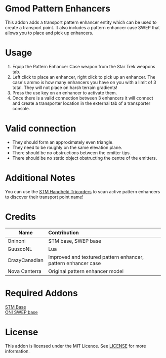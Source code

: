 # Gmod Pattern Enhancers
This addon adds a transport pattern enhancer entity which can be used to create a transport point. It also includes a pattern enhancer case SWEP that allows you to place and pick up enhancers.

# Usage
1. Equip the Pattern Enhancer Case weapon from the Star Trek weapons tab.
2. Left click to place an enhancer, right click to pick up an enhancer. The case's ammo is how many enhancers you have on you with a limit of 3 total. They will not place on harsh terrain gradients!
3. Press the use key on an enhancer to activate them.
4. Once there is a valid connection between 3 enhancers it will connect and create a transporter location in the external tab of a transporter console.

# Valid connection
- They should form an approximately even triangle.
- They need to be roughly on the same elevation plane.
- There should be no obstructions between the emitter tips.
- There should be no static object obstructing the centre of the emitters.

# Additional Notes
You can use the [STM Handheld Tricorders](https://steamcommunity.com/sharedfiles/filedetails/?id=2792719082) to scan active pattern enhancers to discover their transport point name!

# Credits

| Name          | Contribution      
|---------------|:-------------
| Oninoni       |  STM base, SWEP base 
| GuuscoNL      |    Lua   
| CrazyCanadian | Improved and textured pattern enhancer, pattern enhancer case 
| Nova Canterra | Original pattern enhancer model

# Required Addons
[STM Base](https://steamcommunity.com/workshop/filedetails/?id=2711305622) <br>
[ONI SWEP base](https://steamcommunity.com/sharedfiles/filedetails/?id=2633296847)

# License
This addon is licensed under the MIT Licence. See [LICENSE](LICENSE) for more information.